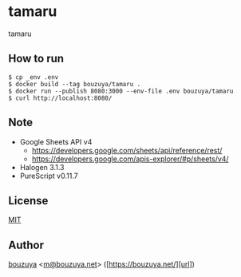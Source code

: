 # tamaru

tamaru

## How to run

```
$ cp _env .env
$ docker build --tag bouzuya/tamaru .
$ docker run --publish 8080:3000 --env-file .env bouzuya/tamaru
$ curl http://localhost:8080/
```

## Note

- Google Sheets API v4
  - https://developers.google.com/sheets/api/reference/rest/
  - https://developers.google.com/apis-explorer/#p/sheets/v4/
- Halogen 3.1.3
- PureScript v0.11.7

## License

[MIT](LICENSE)

## Author

[bouzuya][user] &lt;[m@bouzuya.net][email]&gt; ([https://bouzuya.net/][url])

[user]: https://github.com/bouzuya
[email]: mailto:m@bouzuya.net
[url]: https://bouzuya.net/
